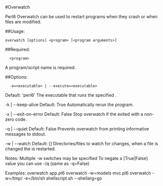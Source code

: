 #Overwatch

Perl6 Overwatch can be used to restart programs when they crash or 
when files are modified.  

##Usage: 

```
overwatch [options] <program> [<program arguments>]
```
    
##Required:

```
  <program>
```
    
A program/script name is required.

##Options:

```
  -e=<executable> | --execute=<executable>
```
Default: 'perl6'
The executable that runs the specified <program>.

  -k | --keep-alive
    Default: True
    Automatically rerun the program.
 
  -x | --exit-on-error
    Default: False
    Stop overwatch if the <program> exited with a
    non-zero code.

  -q | --quiet
    Default: False
    Prevents overwatch from printing informative
    messages to stdout. 

  -w | --watch
    Default: []
    Directories/files to watch for changes, when a
    file is changed the <program> is restarted.

Notes:
  Multiple -w switches may be specified
  To negate a [True|False} value you can use -/q (same as -q=False)

Examples:
  overwatch app.pl6
  overwatch -w=models mvc.pl6
  overwatch -w=/tmp/ -e=/bin/sh shellscript.sh --shellarg=go
